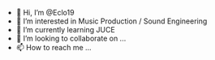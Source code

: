 - 👋 Hi, I’m @Eclo19
- 👀 I’m interested in Music Production / Sound Engineering 
- 🌱 I’m currently learning JUCE
- 💞️ I’m looking to collaborate on ...
- 📫 How to reach me ...

<!---
Eclo19/Eclo19 is a ✨ special ✨ repository because its `README.md` (this file) appears on your GitHub profile.
You can click the Preview link to take a look at your changes.
--->
